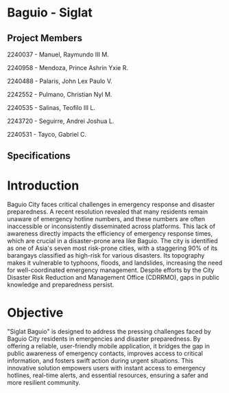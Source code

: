 # Baguio - Siglat

## Project Members
2240037 - Manuel, Raymundo III M.

2240958 - Mendoza, Prince Ashrin Yxie R.

2240488 - Palaris, John Lex Paulo V.

2242552 - Pulmano, Christian Nyl M.

2240535 - Salinas, Teofilo III L.

2243720 - Seguirre, Andrei Joshua L.

2240531 - Tayco, Gabriel C.

## Specifications

# Introduction
Baguio City faces critical challenges in emergency response and disaster preparedness. A recent resolution revealed that many residents remain unaware of emergency hotline numbers, and these numbers are often inaccessible or inconsistently disseminated across platforms. This lack of awareness directly impacts the efficiency of emergency response times, which are crucial in a disaster-prone area like Baguio. The city is identified as one of Asia's seven most risk-prone cities, with a staggering 90% of its barangays classified as high-risk for various disasters. Its topography makes it vulnerable to typhoons, floods, and landslides, increasing the need for well-coordinated emergency management. Despite efforts by the City Disaster Risk Reduction and Management Office (CDRRMO), gaps in public knowledge and preparedness persist.
# Objective
"Siglat Baguio" is designed to address the pressing challenges faced by Baguio City residents in emergencies and disaster preparedness. By offering a reliable, user-friendly mobile application, it bridges the gap in public awareness of emergency contacts, improves access to critical information, and fosters swift action during urgent situations. This innovative solution empowers users with instant access to emergency hotlines, real-time alerts, and essential resources, ensuring a safer and more resilient community.
